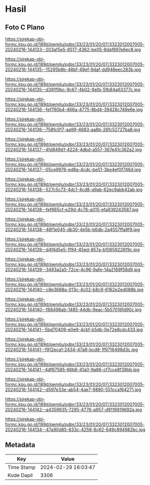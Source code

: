 # Hasil

## Foto C Plano

https://sirekap-obj-formc.kpu.go.id/189d/pemilu/pdpr/33/23/01/20/07/3323012007005-20240216-144133--203af5e5-8517-4362-be05-8daf897e6ec8.jpg

https://sirekap-obj-formc.kpu.go.id/189d/pemilu/pdpr/33/23/01/20/07/3323012007005-20240216-144135--15295b8b-46bf-49ef-9daf-dd948eec283b.jpg

https://sirekap-obj-formc.kpu.go.id/189d/pemilu/pdpr/33/23/01/20/07/3323012007005-20240216-144135--d391f9bc-9c67-4b02-9a1b-5fb84a63377c.jpg

https://sirekap-obj-formc.kpu.go.id/189d/pemilu/pdpr/33/23/01/20/07/3323012007005-20240216-144136--fef760b4-466a-4775-8bd4-39428c749e6e.jpg

https://sirekap-obj-formc.kpu.go.id/189d/pemilu/pdpr/33/23/01/20/07/3323012007005-20240216-144136--758fc917-aa99-4683-aa8b-26fc52727ba8.jpg

https://sirekap-obj-formc.kpu.go.id/189d/pemilu/pdpr/33/23/01/20/07/3323012007005-20240216-144137--4fd849d1-4224-4dbd-a557-367e41c362a2.jpg

https://sirekap-obj-formc.kpu.go.id/189d/pemilu/pdpr/33/23/01/20/07/3323012007005-20240216-144137--05ce9976-ed8a-4cdc-be51-3be4ef0f746d.jpg

https://sirekap-obj-formc.kpu.go.id/189d/pemilu/pdpr/33/23/01/20/07/3323012007005-20240216-144138--527c5c73-4dc1-4cd8-a9ab-62ec9abb42ab.jpg

https://sirekap-obj-formc.kpu.go.id/189d/pemilu/pdpr/33/23/01/20/07/3323012007005-20240216-144138--fef665cf-e29d-4c78-a015-efa939243587.jpg

https://sirekap-obj-formc.kpu.go.id/189d/pemilu/pdpr/33/23/01/20/07/3323012007005-20240216-144138--48f1e045-db30-4e5b-b6db-2a4557ffa9f9.jpg

https://sirekap-obj-formc.kpu.go.id/189d/pemilu/pdpr/33/23/01/20/07/3323012007005-20240216-144139--d4f4d5e5-1f94-45ed-857a-b10659226f9c.jpg

https://sirekap-obj-formc.kpu.go.id/189d/pemilu/pdpr/33/23/01/20/07/3323012007005-20240216-144139--3493a2a5-72ce-4c96-9afe-14a2169f58d9.jpg

https://sirekap-obj-formc.kpu.go.id/189d/pemilu/pdpr/33/23/01/20/07/3323012007005-20240216-144140--c8e3688a-013c-4c02-b8c9-6162e2ed088b.jpg

https://sirekap-obj-formc.kpu.go.id/189d/pemilu/pdpr/33/23/01/20/07/3323012007005-20240216-144140--f88498ab-1485-44db-9eac-5b57016fd90c.jpg

https://sirekap-obj-formc.kpu.go.id/189d/pemilu/pdpr/33/23/01/20/07/3323012007005-20240216-144141--5bd70409-e0e9-4cbf-b5db-0e72e8cdc433.jpg

https://sirekap-obj-formc.kpu.go.id/189d/pemilu/pdpr/33/23/01/20/07/3323012007005-20240216-144141--f912eca1-2434-47a9-bcd8-1f9716498d3c.jpg

https://sirekap-obj-formc.kpu.go.id/189d/pemilu/pdpr/33/23/01/20/07/3323012007005-20240216-144141--4df87585-66b6-41a0-9a86-cf7cce8f38bb.jpg

https://sirekap-obj-formc.kpu.go.id/189d/pemilu/pdpr/33/23/01/20/07/3323012007005-20240216-144142--d597e33e-ab54-4ae7-9880-551cca164271.jpg

https://sirekap-obj-formc.kpu.go.id/189d/pemilu/pdpr/33/23/01/20/07/3323012007005-20240216-144142--a4359935-7295-4776-a957-d9116919692a.jpg

https://sirekap-obj-formc.kpu.go.id/189d/pemilu/pdpr/33/23/01/20/07/3323012007005-20240216-144134--47a90d85-633c-4258-8c62-649c894982bc.jpg


## Metadata

| Key        | Value               |
| ---------- | ------------------- |
| Time Stamp | 2024-02-29 16:03:47 |
| Kode Dapil | 3306                |



